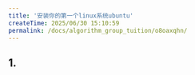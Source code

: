 ```yaml
---
title: '安装你的第一个linux系统ubuntu'
createTime: 2025/06/30 15:10:59
permalink: /docs/algorithm_group_tuition/o8oaxqhn/
---
```

<!--
 *  _   _  _______   _______   _____  
 * | \ | ||  ___\ \ / /_   _| |  ___| 
 * |  \| || |__  \ V /  | |   | |__   
 * | . ` ||  __| /   \  | |   |  __|  
 * | |\  || |___/ /^\ \ | |   | |___  
 * \_| \_/\____/\/   \/ \_/   \____/  
 * 
 * @Author: ziyu (Chen Zhaoyu)
 * @Date: 2025-06-30 15:10:59
 * @LastEditors: ziyu (Chen Zhaoyu)
 * @LastEditTime: 2025-06-30 15:22:57
 * @Description: 
 * Copyright (c) 2025 by XAUT NEXT-E/ziyu, All Rights Reserved. 
-->

## 1. 